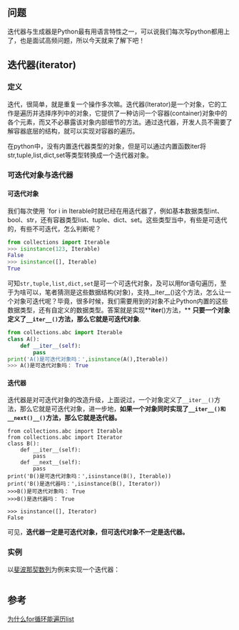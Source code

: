 ## 问题

迭代器与生成器是Python最有用语言特性之一，可以说我们每次写python都用上了，也是面试高频问题，所以今天就来了解下吧！

## 迭代器(iterator)

### 定义

迭代，很简单，就是重复一个操作多次嘛。迭代器(Iterator)是一个对象，它的工作是遍历并选择序列中的对象，它提供了一种访问一个容器(container)对象中的各个元素，而又不必暴露该对象内部细节的方法。通过迭代器，开发人员不需要了解容器底层的结构，就可以实现对容器的遍历。

在python中，没有内置迭代器类型的对象，但是可以通过内置函数iter将str,tuple,list,dict,set等类型转换成一个迭代器对象。

### 可迭代对象与迭代器

#### 可迭代对象

我们每次使用 `for i in Iterable时就已经在用迭代器了，例如基本数据类型int、bool、str，还有容器类型list、tuple、dict、set。这些类型当中，有些是可迭代的，有些不可迭代，怎么判断呢？

```python 
from collections import Iterable
>>> isinstance(123, Iterable)
False
>>> isinstance([], Iterable)
True
```

可知`str,tuple,list,dict,set`是可一个可迭代对象，及可以用for语句遍历，至于为啥可以，笔者猜测是这些数据结构(对象)，支持__iter__()这个方法，怎么让一个对象可迭代呢？毕竟，很多时候，我们需要用到的对象不止Python内置的这些数据类型，还有自定义的数据类型。答案就是实现**__iter__()方法，**   **只要一个对象定义了`__iter__()`方法，那么它就是可迭代对象**.

``` python
from collections.abc import Iterable
class A():
    def __iter__(self):
        pass
print('A()是可迭代对象吗：',isinstance(A(),Iterable))
>>> A()是可迭代对象吗： True
```

#### 迭代器

迭代器是对可迭代对象的改造升级，上面说过，一个对象定义了`__iter__()`方法，那么它就是可迭代对象，进一步地，**如果一个对象同时实现了`__iter__()和__next()__()`方法，那么它就是迭代器。**

```pyhon
from collections.abc import Iterable
from collections.abc import Iterator
class B():
    def __iter__(self):
        pass
    def __next__(self):
        pass
print('B()是可迭代对象吗：',isinstance(B(), Iterable))
print('B()是迭代器吗：',isinstance(B(), Iterator))
>>>B()是可迭代对象吗： True
>>>B()是迭代器吗： True

>>> isinstance([], Iterator)
False
```

可见，**迭代器一定是可迭代对象，但可迭代对象不一定是迭代器。**



### 实例

以[斐波那契数列](https://www.zhihu.com/search?q=斐波那契数列&search_source=Entity&hybrid_search_source=Entity&hybrid_search_extra={"sourceType"%3A"answer"%2C"sourceId"%3A213544776})为例来实现一个迭代器：

```python

```







## 参考

[为什么for循环能遍历list](https://www.cnblogs.com/chenhuabin/p/11288797.html#_label1)